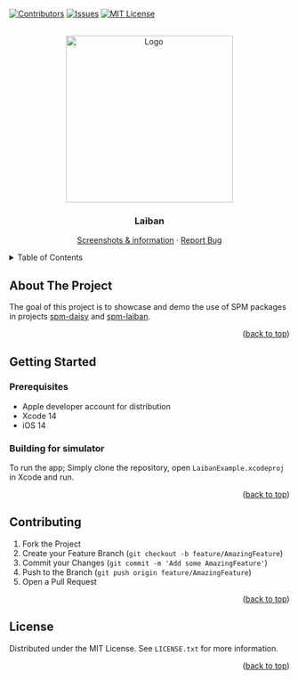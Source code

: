 <!-- Improved compatibility of back to top link: See: https://github.com/othneildrew/Best-README-Template/pull/73 -->
<a name="readme-top"></a>
<!--
*** Thanks for checking out the Best-README-Template. If you have a suggestion
*** that would make this better, please fork the repo and create a pull request
*** or simply open an issue with the tag "enhancement".
*** Don't forget to give the project a star!
*** Thanks again! Now go create something AMAZING! :D
-->



<!-- PROJECT SHIELDS -->
<!--
*** I'm using markdown "reference style" links for readability.
*** Reference links are enclosed in brackets [ ] instead of parentheses ( ).
*** See the bottom of this document for the declaration of the reference variables
*** for contributors-url, forks-url, etc. This is an optional, concise syntax you may use.
*** https://www.markdownguide.org/basic-syntax/#reference-style-links
-->
[![Contributors][contributors-shield]][contributors-url]
[![Issues][issues-shield]][issues-url]
[![MIT License][license-shield]][license-url]



<!-- PROJECT LOGO -->
<br />
<div align="center">
  <a href="https://github.com/helsingborg-stad/app-laiban-ios-example">
    <img src="docs/images/hbg-github-logo-combo.png" alt="Logo" width="300">
  </a>

  <h3 align="center">Laiban</h3>

  <p align="center">
    <a href="https://laiban.helsingborg.se/laibans-funktioner/#what-to-do">Screenshots & information</a>
    ·
    <a href="https://github.com/helsingborg-stad/app-laiban-ios-example/issues">Report Bug</a>
  </p>
</div>



<!-- TABLE OF CONTENTS -->
<details>
  <summary>Table of Contents</summary>
  <ol>
    <li>
      <a href="#about-the-project">About The Project</a>
    </li>
    <li>
      <a href="#getting-started">Getting Started</a>
      <ul>
        <li><a href="#prerequisites">Prerequisites</a></li>
      </ul>
    </li>
    <li><a href="#contributing">Contributing</a></li>
    <li><a href="#license">License</a></li>
  </ol>
</details>



<!-- ABOUT THE PROJECT -->
## About The Project

The goal of this project is to showcase and demo the use of SPM packages in projects [spm-daisy](https://github.com/helsingborg-stad/spm-daisy) and [spm-laiban](https://github.com/helsingborg-stad/spm-laiban).

<p align="right">(<a href="#readme-top">back to top</a>)</p>

<!-- GETTING STARTED -->
## Getting Started

### Prerequisites

* Apple developer account for distribution
* Xcode 14
* iOS 14

### Building for simulator

To run the app; Simply clone the repository, open `LaibanExample.xcodeproj` in Xcode and run.

<p align="right">(<a href="#readme-top">back to top</a>)</p>

<!-- CONTRIBUTING -->
## Contributing

1. Fork the Project
2. Create your Feature Branch (`git checkout -b feature/AmazingFeature`)
3. Commit your Changes (`git commit -m 'Add some AmazingFeature'`)
4. Push to the Branch (`git push origin feature/AmazingFeature`)
5. Open a Pull Request

<p align="right">(<a href="#readme-top">back to top</a>)</p>



<!-- LICENSE -->
## License

Distributed under the MIT License. See `LICENSE.txt` for more information.

<p align="right">(<a href="#readme-top">back to top</a>)</p>


<!-- MARKDOWN LINKS & IMAGES -->
<!-- https://www.markdownguide.org/basic-syntax/#reference-style-links -->
[contributors-shield]: https://img.shields.io/github/contributors/helsingborg-stad/app-laiban-ios-example.svg?style=for-the-badge
[contributors-url]: https://github.com/helsingborg-stad/app-laiban-ios-example/graphs/contributors
[issues-shield]: https://img.shields.io/github/issues/helsingborg-stad/app-laiban-ios-example.svg?style=for-the-badge
[issues-url]: https://github.com/helsingborg-stad/app-laiban-ios-example/issues
[license-shield]: https://img.shields.io/github/license/helsingborg-stad/app-laiban-ios-example.svg?style=for-the-badge
[license-url]: https://github.com/helsingborg-stad/app-laiban-ios-example/blob/main/LICENSE
